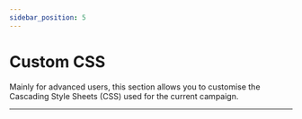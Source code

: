 ```yaml
---
sidebar_position: 5
---
```


# Custom CSS

Mainly for advanced users, this section allows you to customise the Cascading Style Sheets (CSS) used for the current campaign.

---

 
